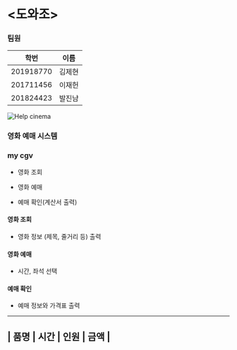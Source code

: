 # <도와조>

### **팀원**
|  학번  | 이름  |
|------  |-----|
|201918770|김제현|
|201711456|이재헌|
|201824423|발진냠|

![Help cinema](https://user-images.githubusercontent.com/65211547/84393564-b4d08f80-ac36-11ea-9741-4553e11c5146.PNG)

### 영화 예매 시스템
### **my cgv**
 * 영화 조회
  
 * 영화 예매
 
 * 예매 확인(계산서 출력) 

 #### 영화 조회
 * 영화 정보 (제목, 줄거리 등) 출력
 #### 영화 예매
 * 시간, 좌석 선택
 #### 예매 확인
 * 예매 정보와 가격표 출력

------------------------------
| 품명 | 시간 | 인원 | 금액 |
------------------------------
